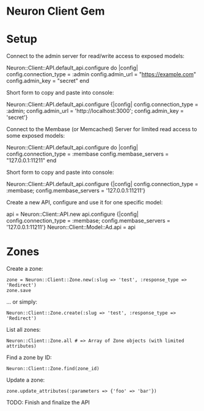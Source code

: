 Neuron Client Gem
=================


Setup
=====

Connect to the admin server for read/write access to exposed models:

  Neuron::Client::API.default_api.configure do |config|
    config.connection_type = :admin
    config.admin_url = "https://example.com"
    config.admin_key = "secret"
  end

  Short form to copy and paste into console:

  Neuron::Client::API.default_api.configure {|config| config.connection_type = :admin; config.admin_url = 'http://localhost:3000'; config.admin_key = 'secret'}


Connect to the Membase (or Memcached) Server for limited read access to some exposed models:

  Neuron::Client::API.default_api.configure do |config|
    config.connection_type = :membase
    config.membase_servers = "127.0.0.1:11211"
  end

  Short form to copy and paste into console:

  Neuron::Client::API.default_api.configure {|config| config.connection_type = :membase; config.membase_servers = '127.0.0.1:11211'}

Create a new API, configure and use it for one specific model:

  api = Neuron::Client::API.new
  api.configure {|config| config.connection_type = :membase; config.membase_servers = '127.0.0.1:11211'}
  Neuron::Client::Model::Ad.api = api

Zones
=====

Create a zone:

    zone = Neuron::Client::Zone.new(:slug => 'test', :response_type => 'Redirect')
    zone.save

... or simply:
    
    Neuron::Client::Zone.create(:slug => 'test', :response_type => 'Redirect')

List all zones:

    Neuron::Client::Zone.all # => Array of Zone objects (with limited attributes)

Find a zone by ID:

    Neuron::Client::Zone.find(zone_id)

Update a zone:

    zone.update_attributes(:parameters => {'foo' => 'bar'})

TODO: Finish and finalize the API
